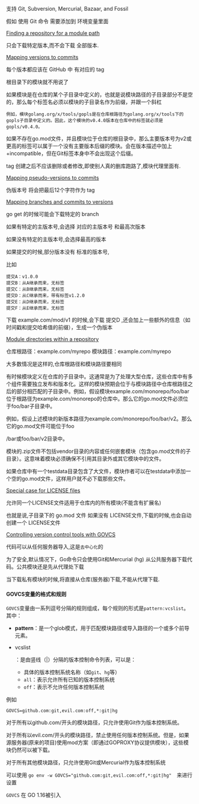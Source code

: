 

支持 Git, Subversion, Mercurial, Bazaar, and Fossil

假如 使用 Git 命令 需要添加到 环境变量里面



[Finding a repository for a module path](https://golang.google.cn/ref/mod#vcs-find)

只会下载特定版本,而不会下载 全部版本.



[Mapping versions to commits](https://golang.google.cn/ref/mod#vcs-version)

每个版本都应该在 GitHub 中 有对应的 tag

根目录下的模块就不用说了

如果模块是在仓库的某个子目录中定义的，也就是说模块路径的子目录部分不是空的，那么每个标签名必须以模块的子目录名作为前缀，并跟一个斜杠

```
例如，模块golang.org/x/tools/gopls是在仓库根路径为golang.org/x/tools下的gopls子目录中定义的。因此，这个模块的v0.4.0版本在仓库中的标签就必须是gopls/v0.4.0。
```

如果不存在go.mod文件，并且模块位于仓库的根目录中，那么主要版本号为v2或更高的标签可以属于一个没有主要版本后缀的模块。会在版本描述中加上+incompatible，但在Git标签本身中不会出现这个后缀。

tag 创建之后不应该删除或者修改,即使别人真的删库跑路了,模块代理里面有.



[Mapping pseudo-versions to commits](https://golang.google.cn/ref/mod#vcs-pseudo)

伪版本号 将会把最后12个字符作为 tag



[Mapping branches and commits to versions](https://golang.google.cn/ref/mod#vcs-branch)



go get 的时候可能会下载特定的 branch

如果有特定的主版本号,会选择 对应的主版本号 和最高次版本

如果没有特定的主版本号,会选择最高的版本

如果提交的时候,部分版本没有 标准的版本号,

比如

```
提交A：v1.0.0
提交B：从A继承而来，无标签
提交C：从B继承而来，无标签
提交D：从C继承而来，带有标签v1.2.0
提交E：从D继承而来，无标签
提交F：从E继承而来，无标签
```

下载 example.com/mod/v1 的时候,会下载 提交D  ,还会加上一些额外的信息（如时间戳和提交哈希值的前缀），生成一个伪版本

[Module directories within a repository](https://golang.google.cn/ref/mod#vcs-dir)

仓库根路径：example.com/myrepo
模块路径：example.com/myrepo

大多数情况是这样的,仓库根路径和模块路径要相同



有时候模块定义在仓库的子目录中。这通常是为了处理大型仓库，这些仓库中有多个组件需要独立发布和版本化。这样的模块预期会位于与模块路径中仓库根路径之后的部分相匹配的子目录中。例如，假设模块example.com/monorepo/foo/bar位于根路径为example.com/monorepo的仓库中。那么它的go.mod文件必须位于foo/bar子目录中。

例如，假设上述模块的新版本路径为example.com/monorepo/foo/bar/v2。那么它的go.mod文件可能位于foo

/bar或foo/bar/v2目录中。





模块的.zip文件不包括vendor目录的内容或任何嵌套模块（包含go.mod文件的子目录）。这意味着模块必须确保不引用其目录外或其它模块中的文件。



如果仓库中有一个testdata目录包含了大文件，模块作者可以在testdata中添加一个空的go.mod文件，这样用户就不必下载那些文件。



[Special case for LICENSE files](https://golang.google.cn/ref/mod#vcs-license)

允许同一个LICENSE文件适用于仓库内的所有模块(不能含有扩展名)

也就是说,子目录下的 go.mod 文件 如果没有 LICENSE文件,下载的时候,也会自动创建一个 LICENSE文件



[Controlling version control tools with GOVCS](https://golang.google.cn/ref/mod#vcs-govcs)

代码可以从任何服务器导入,这是`去中心化`的

为了安全,默认情况下，Go命令只会使用Git和Mercurial (hg) 从公共服务器下载代码。公共模块还是先从代理处下载

当下载私有模块的时候,将直接从仓库(服务器)下载,不能从代理下载.



#### GOVCS变量的格式和规则

`GOVCS`变量由一系列逗号分隔的规则组成，每个规则的形式是`pattern:vcslist`。其中：

- **pattern**：是一个glob模式，用于匹配模块路径或导入路径的一个或多个前导元素。

- vcslist

  ：是由竖线（|）分隔的版本控制命令列表，可以是：

  - 具体的版本控制系统名称（如`git`、`hg`等）
  - `all`：表示允许所有已知的版本控制系统
  - `off`：表示不允许任何版本控制系统

例如

```
GOVCS=github.com:git,evil.com:off,*:git|hg
```

对于所有以github.com/开头的模块路径，只允许使用Git作为版本控制系统。

对于所有以evil.com/开头的模块路径，禁止使用任何版本控制系统。但是，如果源服务器(原来的项目)使用mod方案（即通过GOPROXY协议提供模块），这些模块仍然可以被下载。

对于所有其他模块路径，只允许使用Git或Mercurial作为版本控制系统



可以使用 `go env -w GOVCS="github.com:git,evil.com:off,*:git|hg"  `来进行设置

`GOVCS` 在 GO 1.16被引入








